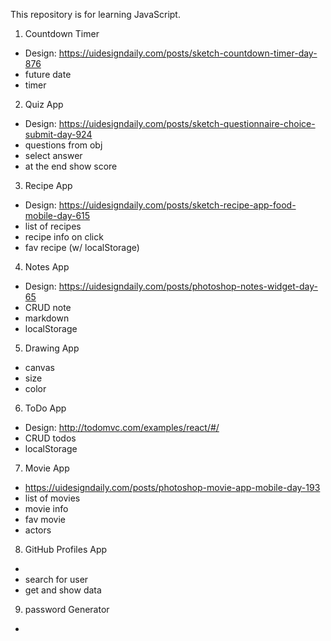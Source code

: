 This repository is for learning JavaScript.

1. Countdown Timer

- Design: https://uidesigndaily.com/posts/sketch-countdown-timer-day-876
- future date
- timer

2. Quiz App

- Design: https://uidesigndaily.com/posts/sketch-questionnaire-choice-submit-day-924
- questions from obj
- select answer
- at the end show score

3. Recipe App

- Design: https://uidesigndaily.com/posts/sketch-recipe-app-food-mobile-day-615
- list of recipes
- recipe info on click
- fav recipe (w/ localStorage)

4. Notes App

- Design: https://uidesigndaily.com/posts/photoshop-notes-widget-day-65
- CRUD note
- markdown
- localStorage

5. Drawing App

- canvas
- size
- color

6. ToDo App

- Design: http://todomvc.com/examples/react/#/
- CRUD todos
- localStorage

7. Movie App

- https://uidesigndaily.com/posts/photoshop-movie-app-mobile-day-193
- list of movies
- movie info
- fav movie
- actors

8. GitHub Profiles App

-
- search for user
- get and show data

9. password Generator

-
